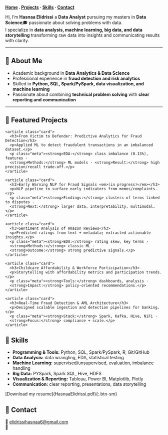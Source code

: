 
**[Home](.) . [Projects](#projects) · [Skills](#skills) · [Contact](#contact)**



<section class="section tile" markdown="1">
  
  Hi, I’m **Hasnaa Elidrissi** a **Data Analyst** pursuing my masters in **Data Science**🎓 passionate about solving problems with data.  
  I specialize in **data analysis, machine learning, big data, and data storytelling** transforming raw data into insights and communicating results with clarity.

---

## 🔹 About Me 
- Academic background in **Data Analytics & Data Science**  
- Professional experience in **fraud detection and risk analytics**  
- Skilled in **Python, SQL, Spark/PySpark, data visualization, and machine learning**  
- Passionate about combining **technical problem solving** with **clear reporting and communication**  

---

</section>

<div class="container">

<section class="section tile">
  <h2 id="projects">🔹 Featured Projects</h2>

  <div class="cards">

    <article class="card">
      <h3>From Victim to Defender: Predictive Analytics for Fraud Detection</h3>
      <p>Applied ML to detect fraudulent transactions in an imbalanced dataset.</p>
      <p class="meta"><strong>EDA:</strong> class imbalance (0.13%), features ·
      <strong>Methods:</strong> ML models · <strong>Result:</strong> high precision/recall trade-off.</p>
    </article>

    <article class="card">
      <h3>Early Warning NLP for Fraud Signals <em>(in progress)</em></h3>
      <p>NLP pipeline to surface early indicators from memos/complaints.</p>
      <p class="meta"><strong>Findings:</strong> clusters of terms linked to disputes ·
      <strong>Next:</strong> larger data, interpretability, multimodal.</p>
    </article>

    <article class="card">
      <h3>Sentiment Analysis of Amazon Reviews</h3>
      <p>Predicted ratings from text + metadata; extracted actionable insights.</p>
      <p class="meta"><strong>EDA:</strong> rating skew, key terms · 
      <strong>Methods:</strong> classic ML · 
      <strong>Outcome:</strong> strong predictive signals.</p>
    </article>

    <article class="card">
      <h3>Childcare Affordability & Workforce Participation</h3>
      <p>Storytelling with affordability metrics and participation trends.</p>
      <p class="meta"><strong>Tools:</strong> dashboards, analysis ·
      <strong>Impact:</strong> policy-oriented recommendations.</p>
    </article>

    <article class="card">
      <h3>Real-Time Fraud Detection & AML Architecture</h3>
      <p>Designed scalable ingestion and detection pipelines for banking.</p>
      <p class="meta"><strong>Stack:</strong> Spark, Kafka, Hive, NiFi ·
      <strong>Focus:</strong> compliance + scale.</p>
    </article>

  </div>
</section>

<section class="section tile">
  <h2 id="skills">🔹 Skills</h2>
  <ul>
    <li><strong>Programming & Tools:</strong> Python, SQL, Spark/PySpark, R, Git/GitHub</li>
    <li><strong>Data Analysis:</strong> data wrangling, EDA, statistical testing</li>
    <li><strong>Machine Learning:</strong> supervised/unsupervised, evaluation, imbalance handling</li>
    <li><strong>Big Data:</strong> PYSpark, Spark SQL, Hive, HDFS</li>
    <li><strong>Visualization & Reporting:</strong> Tableau, Power BI, Matplotlib, Plotly</li>
    <li><strong>Communication:</strong> clear reporting, presentations, data storytelling</li>
  </ul>
  [Download my resume](HasnaaElidrissi.pdf){:.btn-sm}
</section>

<section class="section tile">
  <h2 id="contact">🔹 Contact</h2>
  <p>📧 <a href="elidrissihasnaa6@gmail.com">elidrissihasnaa6@gmail.com</a><br>
     💼 <a href="https://www.linkedin.com/in/hasnaa-elidrissi</a><br>
     💻 <a href="https://github.com/Hasnaaelid</a><br>
      
  </p>
</section>

</div>
